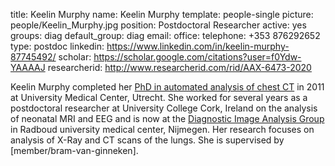 title: Keelin Murphy
name: Keelin Murphy
template: people-single
picture: people/Keelin_Murphy.jpg
position: Postdoctoral Researcher
active: yes
groups: diag
default_group: diag
email: 
office: 
telephone: +353 876292652
type: postdoc
linkedin: https://www.linkedin.com/in/keelin-murphy-87745492/
scholar: https://scholar.google.com/citations?user=f0Ydw-YAAAAJ
researcherid: http://www.researcherid.com/rid/AAX-6473-2020



Keelin Murphy completed her [PhD in automated analysis of chest CT](/publications/murp11/) in 2011 at University Medical Center, Utrecht. She worked for several years as a postdoctoral researcher at University College Cork, Ireland on the analysis of neonatal MRI and EEG and is now at the [Diagnostic Image Analysis Group](http://diagnijmegen.nl/) in Radboud university medical center, Nijmegen. Her research focuses on analysis of X-Ray and CT scans of the lungs. She is supervised by [member/bram-van-ginneken]. 
